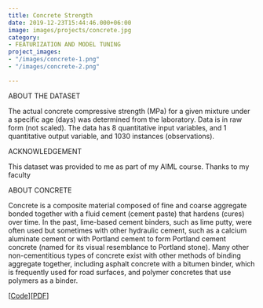 ```yaml
---
title: Concrete Strength
date: 2019-12-23T15:44:46.000+06:00
image: images/projects/concrete.jpg
category:
- FEATURIZATION AND MODEL TUNING
project_images:
- "/images/concrete-1.png"
- "/images/concrete-2.png"

---
```

ABOUT THE DATASET

The actual concrete compressive strength (MPa) for a given mixture under a specific age (days) was determined from the laboratory. Data is in raw form (not scaled). The data has 8 quantitative input variables, and 1 quantitative output variable, and 1030 instances (observations).

ACKNOWLEDGEMENT

This dataset was provided to me as part of my AIML course. Thanks to my faculty

ABOUT CONCRETE

Concrete is a composite material composed of fine and coarse aggregate bonded together with a fluid cement (cement paste) that hardens (cures) over time. In the past, lime-based cement binders, such as lime putty, were often used but sometimes with other hydraulic cement, such as a calcium aluminate cement or with Portland cement to form Portland cement concrete (named for its visual resemblance to Portland stone). Many other non-cementitious types of concrete exist with other methods of binding aggregate together, including asphalt concrete with a bitumen binder, which is frequently used for road surfaces, and polymer concretes that use polymers as a binder.

\[[Code](https://github.com/VIMALRANJEEV/my_work/blob/master/Greatlearning/Concrete/Concrete(FMST).ipynb)\]\[[PDF](https://github.com/VIMALRANJEEV/my_work/blob/master/Greatlearning/Concrete/Concrete.pdf)\]
